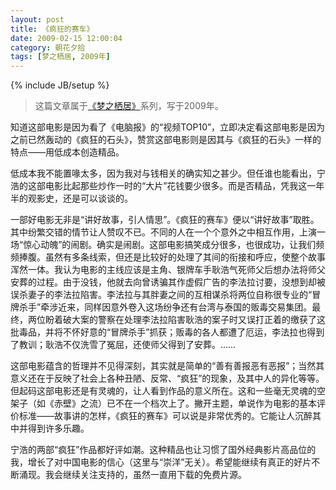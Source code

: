 ```yaml
---
layout: post
title: 《疯狂的赛车》
date: 2009-02-15 12:00:04
category: 朝花夕拾
tags: [梦之栖居, 2009年]
---
```

{% include JB/setup %}

> 这篇文章属于[《梦之栖居》](/posts/where-the-dreams-reside/)系列，写于2009年。
	
<!--more-->

知道这部电影是因为看了《电脑报》的“视频TOP10”，立即决定看这部电影是因为之前已然轰动的《疯狂的石头》，赞赏这部电影则是因其与《疯狂的石头》一样的特点——用低成本创造精品。

低成本我不能置喙太多，因为我对与钱相关的确实知之甚少。但任谁也能看出，宁浩的这部电影比起那些炒作一时的“大片”花钱要少很多。而是否精品，凭我这一年半的观影史，还是可以谈谈的。

一部好电影无非是“讲好故事，引人情思”。《疯狂的赛车》便以“讲好故事”取胜。其中纷繁交错的情节让人赞叹不已。不同的人在一个个意外之中相互作用，上演一场“惊心动魄”的闹剧。确实是闹剧。这部电影搞笑成分很多，也很成功，让我们频频捧腹。虽然有多条线索，但还是比较好的处理了其间的衔接和呼应，使整个故事浑然一体。我认为电影的主线应该是主角、银牌车手耿浩气死师父后想办法将师父安葬的过程。由于没钱，他就去向曾诱骗其作虚假广告的李法拉讨要，没想到却被误杀妻子的李法拉陷害。李法拉与其胖妻之间的互相谋杀将两位自称很专业的“冒牌杀手”牵涉近来，同样因意外卷入这场纷争还有台湾与泰国的贩毒交易集团。最终，两位盼着破大案的警察在处理李法拉陷害耿浩的案子时又误打正着的缴获了这批毒品，并将不怀好意的“冒牌杀手”抓获；贩毒的各人都遭了厄运，李法拉也得到了教训；耿浩不仅洗雪了冤屈，还使师父得到了安葬。……

这部电影蕴含的哲理并不见得深刻，其实就是简单的“善有善报恶有恶报”；当然其意义还在于反映了社会上各种丑陋、反常、“疯狂”的现象，及其中人的异化等等。但起码这部电影还是有灵魂的，让人看到作品的意义所在。这和一些毫无灵魂的空架子（如《赤壁》之流）已不在一个档次上了。撇开主题，单说作为电影的基本评价标准——故事讲的怎样，《疯狂的赛车》可以说是非常优秀的。它能让人沉醉其中并得到许多乐趣。

宁浩的两部“疯狂”作品都好评如潮。这种精品也让习惯了国外经典影片高品位的我，增长了对中国电影的信心（这里与“崇洋”无关）。希望能继续有真正的好片不断涌现。我会继续关注支持的，虽然一直用下载的免费片源。